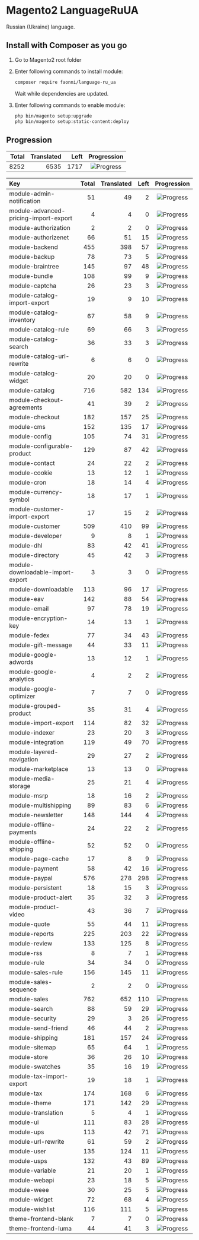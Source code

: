 # Magento2 LanguageRuUA
Russian (Ukraine) language.

## Install with Composer as you go

1. Go to Magento2 root folder

2. Enter following commands to install module:

    ```bash
    composer require faonni/language-ru_ua
    ```
   Wait while dependencies are updated.

3. Enter following commands to enable module:

    ```bash
	php bin/magento setup:upgrade
	php bin/magento setup:static-content:deploy
    ```

## Progression

| Total | Translated | Left | Progression |
| -------------: | -----------------------: | -----------------------: | :---------: |
| 8252 | 6535 | 1717 | ![Progress](http://progressed.io/bar/79) |

| Key | Total | Translated | Left | Progression |
| :----- | -------------: | -----------------------: | -----------------------: | :---------: |
| module-admin-notification | 51 | 49 | 2 | ![Progress](http://progressed.io/bar/96) |
| module-advanced-pricing-import-export | 4 | 4 | 0 | ![Progress](http://progressed.io/bar/100) |
| module-authorization | 2 | 2 | 0 | ![Progress](http://progressed.io/bar/100) |
| module-authorizenet | 66 | 51 | 15 | ![Progress](http://progressed.io/bar/77) |
| module-backend | 455 | 398 | 57 | ![Progress](http://progressed.io/bar/87) |
| module-backup | 78 | 73 | 5 | ![Progress](http://progressed.io/bar/93) |
| module-braintree | 145 | 97 | 48 | ![Progress](http://progressed.io/bar/66) |
| module-bundle | 108 | 99 | 9 | ![Progress](http://progressed.io/bar/91) |
| module-captcha | 26 | 23 | 3 | ![Progress](http://progressed.io/bar/88) |
| module-catalog-import-export | 19 | 9 | 10 | ![Progress](http://progressed.io/bar/47) |
| module-catalog-inventory | 67 | 58 | 9 | ![Progress](http://progressed.io/bar/86) |
| module-catalog-rule | 69 | 66 | 3 | ![Progress](http://progressed.io/bar/95) |
| module-catalog-search | 36 | 33 | 3 | ![Progress](http://progressed.io/bar/91) |
| module-catalog-url-rewrite | 6 | 6 | 0 | ![Progress](http://progressed.io/bar/100) |
| module-catalog-widget | 20 | 20 | 0 | ![Progress](http://progressed.io/bar/100) |
| module-catalog | 716 | 582 | 134 | ![Progress](http://progressed.io/bar/81) |
| module-checkout-agreements | 41 | 39 | 2 | ![Progress](http://progressed.io/bar/95) |
| module-checkout | 182 | 157 | 25 | ![Progress](http://progressed.io/bar/86) |
| module-cms | 152 | 135 | 17 | ![Progress](http://progressed.io/bar/88) |
| module-config | 105 | 74 | 31 | ![Progress](http://progressed.io/bar/70) |
| module-configurable-product | 129 | 87 | 42 | ![Progress](http://progressed.io/bar/67) |
| module-contact | 24 | 22 | 2 | ![Progress](http://progressed.io/bar/91) |
| module-cookie | 13 | 12 | 1 | ![Progress](http://progressed.io/bar/92) |
| module-cron | 18 | 14 | 4 | ![Progress](http://progressed.io/bar/77) |
| module-currency-symbol | 18 | 17 | 1 | ![Progress](http://progressed.io/bar/94) |
| module-customer-import-export | 17 | 15 | 2 | ![Progress](http://progressed.io/bar/88) |
| module-customer | 509 | 410 | 99 | ![Progress](http://progressed.io/bar/80) |
| module-developer | 9 | 8 | 1 | ![Progress](http://progressed.io/bar/88) |
| module-dhl | 83 | 42 | 41 | ![Progress](http://progressed.io/bar/50) |
| module-directory | 45 | 42 | 3 | ![Progress](http://progressed.io/bar/93) |
| module-downloadable-import-export | 3 | 3 | 0 | ![Progress](http://progressed.io/bar/100) |
| module-downloadable | 113 | 96 | 17 | ![Progress](http://progressed.io/bar/84) |
| module-eav | 142 | 88 | 54 | ![Progress](http://progressed.io/bar/61) |
| module-email | 97 | 78 | 19 | ![Progress](http://progressed.io/bar/80) |
| module-encryption-key | 14 | 13 | 1 | ![Progress](http://progressed.io/bar/92) |
| module-fedex | 77 | 34 | 43 | ![Progress](http://progressed.io/bar/44) |
| module-gift-message | 44 | 33 | 11 | ![Progress](http://progressed.io/bar/75) |
| module-google-adwords | 13 | 12 | 1 | ![Progress](http://progressed.io/bar/92) |
| module-google-analytics | 4 | 2 | 2 | ![Progress](http://progressed.io/bar/50) |
| module-google-optimizer | 7 | 7 | 0 | ![Progress](http://progressed.io/bar/100) |
| module-grouped-product | 35 | 31 | 4 | ![Progress](http://progressed.io/bar/88) |
| module-import-export | 114 | 82 | 32 | ![Progress](http://progressed.io/bar/71) |
| module-indexer | 23 | 20 | 3 | ![Progress](http://progressed.io/bar/86) |
| module-integration | 119 | 49 | 70 | ![Progress](http://progressed.io/bar/41) |
| module-layered-navigation | 29 | 27 | 2 | ![Progress](http://progressed.io/bar/93) |
| module-marketplace | 13 | 13 | 0 | ![Progress](http://progressed.io/bar/100) |
| module-media-storage | 25 | 21 | 4 | ![Progress](http://progressed.io/bar/84) |
| module-msrp | 18 | 16 | 2 | ![Progress](http://progressed.io/bar/88) |
| module-multishipping | 89 | 83 | 6 | ![Progress](http://progressed.io/bar/93) |
| module-newsletter | 148 | 144 | 4 | ![Progress](http://progressed.io/bar/97) |
| module-offline-payments | 24 | 22 | 2 | ![Progress](http://progressed.io/bar/91) |
| module-offline-shipping | 52 | 52 | 0 | ![Progress](http://progressed.io/bar/100) |
| module-page-cache | 17 | 8 | 9 | ![Progress](http://progressed.io/bar/47) |
| module-payment | 58 | 42 | 16 | ![Progress](http://progressed.io/bar/72) |
| module-paypal | 576 | 278 | 298 | ![Progress](http://progressed.io/bar/48) |
| module-persistent | 18 | 15 | 3 | ![Progress](http://progressed.io/bar/83) |
| module-product-alert | 35 | 32 | 3 | ![Progress](http://progressed.io/bar/91) |
| module-product-video | 43 | 36 | 7 | ![Progress](http://progressed.io/bar/83) |
| module-quote | 55 | 44 | 11 | ![Progress](http://progressed.io/bar/80) |
| module-reports | 225 | 203 | 22 | ![Progress](http://progressed.io/bar/90) |
| module-review | 133 | 125 | 8 | ![Progress](http://progressed.io/bar/93) |
| module-rss | 8 | 7 | 1 | ![Progress](http://progressed.io/bar/87) |
| module-rule | 34 | 34 | 0 | ![Progress](http://progressed.io/bar/100) |
| module-sales-rule | 156 | 145 | 11 | ![Progress](http://progressed.io/bar/92) |
| module-sales-sequence | 2 | 2 | 0 | ![Progress](http://progressed.io/bar/100) |
| module-sales | 762 | 652 | 110 | ![Progress](http://progressed.io/bar/85) |
| module-search | 88 | 59 | 29 | ![Progress](http://progressed.io/bar/67) |
| module-security | 29 | 3 | 26 | ![Progress](http://progressed.io/bar/10) |
| module-send-friend | 46 | 44 | 2 | ![Progress](http://progressed.io/bar/95) |
| module-shipping | 181 | 157 | 24 | ![Progress](http://progressed.io/bar/86) |
| module-sitemap | 65 | 64 | 1 | ![Progress](http://progressed.io/bar/98) |
| module-store | 36 | 26 | 10 | ![Progress](http://progressed.io/bar/72) |
| module-swatches | 35 | 16 | 19 | ![Progress](http://progressed.io/bar/45) |
| module-tax-import-export | 19 | 18 | 1 | ![Progress](http://progressed.io/bar/94) |
| module-tax | 174 | 168 | 6 | ![Progress](http://progressed.io/bar/96) |
| module-theme | 171 | 142 | 29 | ![Progress](http://progressed.io/bar/83) |
| module-translation | 5 | 4 | 1 | ![Progress](http://progressed.io/bar/80) |
| module-ui | 111 | 83 | 28 | ![Progress](http://progressed.io/bar/74) |
| module-ups | 113 | 42 | 71 | ![Progress](http://progressed.io/bar/37) |
| module-url-rewrite | 61 | 59 | 2 | ![Progress](http://progressed.io/bar/96) |
| module-user | 135 | 124 | 11 | ![Progress](http://progressed.io/bar/91) |
| module-usps | 132 | 43 | 89 | ![Progress](http://progressed.io/bar/32) |
| module-variable | 21 | 20 | 1 | ![Progress](http://progressed.io/bar/95) |
| module-webapi | 23 | 18 | 5 | ![Progress](http://progressed.io/bar/78) |
| module-weee | 30 | 25 | 5 | ![Progress](http://progressed.io/bar/83) |
| module-widget | 72 | 68 | 4 | ![Progress](http://progressed.io/bar/94) |
| module-wishlist | 116 | 111 | 5 | ![Progress](http://progressed.io/bar/95) |
| theme-frontend-blank | 7 | 7 | 0 | ![Progress](http://progressed.io/bar/100) |
| theme-frontend-luma | 44 | 41 | 3 | ![Progress](http://progressed.io/bar/93) |
